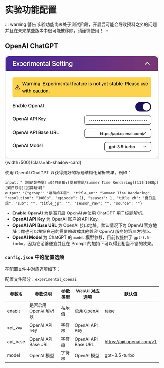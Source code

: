 # 实验功能配置

::: warning 警告
实验功能尚未处于测试阶段，开启后可能会导致预料之外的问题并且在未来某些版本中很可能被移除，请谨慎使用！
:::
## OpenAI ChatGPT

![experimental](../image/config/experimental.png){width=500}{class=ab-shadow-card}

使用 OpenAI ChatGPT 以获得更好的标题结构化解析效果，例如：

```
input: "【喵萌奶茶屋】★04月新番★[夏日重现/Summer Time Rendering][11][1080p][繁日双语][招募翻译]"
output: '{"group": "喵萌奶茶屋", "title_en": "Summer Time Rendering", "resolution": "1080p", "episode": 11, "season": 1, "title_zh": "夏日重现", "sub": "", "title_jp": "", "season_raw": "", "source": ""}'
```

- **Enable OpenAI** 为是否开启 OpenAI 并使用 ChatGPT 用于标题解析。
- **OpenAI API Key** 为 OpenAI 账户的 API Key。
- **OpenAI API Base URL** 为 OpenAI 接口地址，默认情况下为 OpenAI 官方地址；你也可以根据自己的需要修改成其他兼容 OpenAI 服务的第三方地址。
- **OpenAI Model** 为 ChatGPT 的 `model` 模型参数，目前仅提供了 `gpt-3.5-turbo`，因为它足够便宜并且在 Prompt 的加持下可以得到相当不错的效果。

### `config.json` 中的配置选项

在配置文件中对应选项如下：

配置文件部分：`experimental_openai`

| 参数名     | 参数说明       | 参数类型 | WebUI 对应选项 | 默认值      |
|---------|------------|------|------------|----------|
| enable  | 是否启用 OpenAI 解析器    | 布尔值  | 启用 OpenAI         | false    |
| api_key    | OpenAI API Key       | 字符串  | OpenAI API Key       | |
| api_base   | OpenAI API Base URL   | 字符串  | OpenAI API Base URL   | https://api.openai.com/v1 |
| model | OpenAI 模型 | 字符串  | OpenAI 模型 | gpt-3.5-turbo